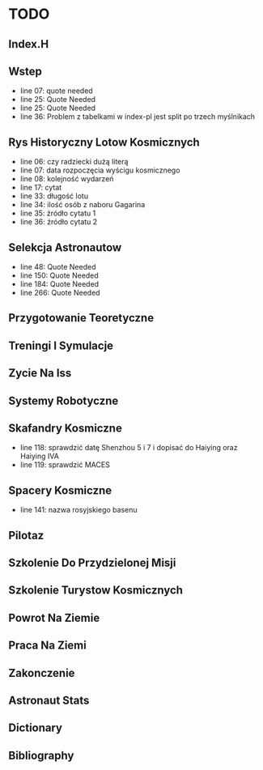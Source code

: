 # TODO

## Index.H

## Wstep
- line 07: quote needed
- line 25: Quote Needed
- line 25: Quote Needed
- line 36: Problem z tabelkami w index-pl jest split po trzech myślnikach

## Rys Historyczny Lotow Kosmicznych
- line 06: czy radziecki dużą literą
- line 07: data rozpoczęcia wyścigu kosmicznego
- line 08: kolejność wydarzeń
- line 17: cytat
- line 33: długość lotu
- line 34: ilość osób z naboru Gagarina
- line 35: źródło cytatu 1
- line 36: źródło cytatu 2

## Selekcja Astronautow
- line 48: Quote Needed
- line 150: Quote Needed
- line 184: Quote Needed
- line 266: Quote Needed

## Przygotowanie Teoretyczne

## Treningi I Symulacje

## Zycie Na Iss

## Systemy Robotyczne

## Skafandry Kosmiczne
- line 118: sprawdzić datę Shenzhou 5 i 7 i dopisać do Haiying oraz Haiying IVA
- line 119: sprawdzić MACES

## Spacery Kosmiczne
- line 141: nazwa rosyjskiego basenu

## Pilotaz

## Szkolenie Do Przydzielonej Misji

## Szkolenie Turystow Kosmicznych

## Powrot Na Ziemie

## Praca Na Ziemi

## Zakonczenie

## Astronaut Stats

## Dictionary

## Bibliography

